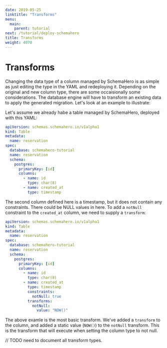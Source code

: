 ```yaml
---
date: 2019-05-25
linktitle: "Transforms"
menu:
  main:
    parent: tutorial
next: /tutorial/deploy-schemahero
title: Transforms
weight: 4070
---
```


# Transforms

Changing the data type of a column managed by SchemaHero is as simple as just editing the type in the YAML and redeploying it. Depending on the original and new column type, there are some occaisionally some considerations. The database engine will have to transform an existing data to apply the generated migration. Let's look at an example to illustrate:

Let's assume we already habe a table managed by SchemaHero, deployed with this YAML:

```yaml
apiVersion: schemas.schemahero.io/v1alpha1
kind: Table
metadata:
  name: reservation
spec:
  database: schemahero-tutorial
  name: reservation
  schema:
    postgres:
      primaryKey: [id]
      columns:
        - name: id
          type: char(8)
        - name: created_at
          type: timestamp
```

The second column defined here is a timestamp, but it does not contain any constraints. There could be NULL values in here. To add a `notNull` constraint to the `created_at` column, we need to supply a `transform`:

```yaml
apiVersion: schemas.schemahero.io/v1alpha1
kind: Table
metadata:
  name: reservation
spec:
  database: schemahero-tutorial
  name: reservation
  schema:
    postgres:
      primaryKey: [id]
      columns:
        - name: id
          type: char(8)
        - name: created_at
          type: timestamp
          constraints:
            notNull: true
          transforms:
            notNull:
              value: "NOW()"
```

The above examle is the most basic transform. We've added a `transform` to the column, and added a static value (`NOW()`) to the `notNull` transform. This is the transform that will execute when setting the column type to not null.

 // TODO need to document all transform types.
